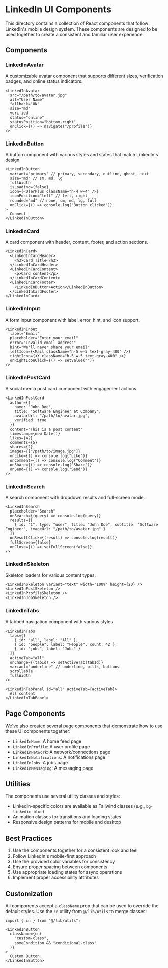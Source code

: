 # LinkedIn UI Components

This directory contains a collection of React components that follow LinkedIn's mobile design system. These components are designed to be used together to create a consistent and familiar user experience.

## Components

### LinkedInAvatar

A customizable avatar component that supports different sizes, verification badges, and online status indicators.

```tsx
<LinkedInAvatar
  src="/path/to/avatar.jpg"
  alt="User Name"
  fallback="UN"
  size="md"
  verified
  status="online"
  statusPosition="bottom-right"
  onClick={() => navigate("/profile")}
/>
```

### LinkedInButton

A button component with various styles and states that match LinkedIn's design.

```tsx
<LinkedInButton
  variant="primary" // primary, secondary, outline, ghost, text
  size="md" // sm, md, lg
  fullWidth
  isLoading={false}
  icon={<UserPlus className="h-4 w-4" />}
  iconPosition="left" // left, right
  rounded="md" // none, sm, md, lg, full
  onClick={() => console.log("Button clicked")}
>
  Connect
</LinkedInButton>
```

### LinkedInCard

A card component with header, content, footer, and action sections.

```tsx
<LinkedInCard>
  <LinkedInCardHeader>
    <h3>Card Title</h3>
  </LinkedInCardHeader>
  <LinkedInCardContent>
    <p>Card content</p>
  </LinkedInCardContent>
  <LinkedInCardFooter>
    <LinkedInButton>Action</LinkedInButton>
  </LinkedInCardFooter>
</LinkedInCard>
```

### LinkedInInput

A form input component with label, error, hint, and icon support.

```tsx
<LinkedInInput
  label="Email"
  placeholder="Enter your email"
  error="Invalid email address"
  hint="We'll never share your email"
  leftIcon={<Mail className="h-5 w-5 text-gray-400" />}
  rightIcon={<X className="h-5 w-5 text-gray-400" />}
  onRightIconClick={() => setValue("")}
/>
```

### LinkedInPostCard

A social media post card component with engagement actions.

```tsx
<LinkedInPostCard
  author={{
    name: "John Doe",
    title: "Software Engineer at Company",
    avatarUrl: "/path/to/avatar.jpg",
    verified: true
  }}
  content="This is a post content"
  timestamp={new Date()}
  likes={42}
  comments={5}
  shares={2}
  images={["/path/to/image.jpg"]}
  onLike={() => console.log("Like")}
  onComment={() => console.log("Comment")}
  onShare={() => console.log("Share")}
  onSend={() => console.log("Send")}
/>
```

### LinkedInSearch

A search component with dropdown results and full-screen mode.

```tsx
<LinkedInSearch
  placeholder="Search"
  onSearch={(query) => console.log(query)}
  results={[
    { id: "1", type: "user", title: "John Doe", subtitle: "Software Engineer", imageUrl: "/path/to/avatar.jpg" }
  ]}
  onResultClick={(result) => console.log(result)}
  fullScreen={false}
  onClose={() => setFullScreen(false)}
/>
```

### LinkedInSkeleton

Skeleton loaders for various content types.

```tsx
<LinkedInSkeleton variant="text" width="100%" height={20} />
<LinkedInPostSkeleton />
<LinkedInProfileSkeleton />
<LinkedInJobSkeleton />
```

### LinkedInTabs

A tabbed navigation component with various styles.

```tsx
<LinkedInTabs
  tabs={[
    { id: "all", label: "All" },
    { id: "people", label: "People", count: 42 },
    { id: "jobs", label: "Jobs" }
  ]}
  activeTab="all"
  onChange={(tabId) => setActiveTab(tabId)}
  variant="underline" // underline, pills, buttons
  scrollable
  fullWidth
/>

<LinkedInTabPanel id="all" activeTab={activeTab}>
  All content
</LinkedInTabPanel>
```

## Page Components

We've also created several page components that demonstrate how to use these UI components together:

- `LinkedInHome`: A home feed page
- `LinkedInProfile`: A user profile page
- `LinkedInNetwork`: A network/connections page
- `LinkedInNotifications`: A notifications page
- `LinkedInJobs`: A jobs page
- `LinkedInMessaging`: A messaging page

## Utilities

The components use several utility classes and styles:

- LinkedIn-specific colors are available as Tailwind classes (e.g., `bg-linkedin-blue`)
- Animation classes for transitions and loading states
- Responsive design patterns for mobile and desktop

## Best Practices

1. Use the components together for a consistent look and feel
2. Follow LinkedIn's mobile-first approach
3. Use the provided color variables for consistency
4. Ensure proper spacing between components
5. Use appropriate loading states for async operations
6. Implement proper accessibility attributes

## Customization

All components accept a `className` prop that can be used to override the default styles. Use the `cn` utility from `@/lib/utils` to merge classes:

```tsx
import { cn } from "@/lib/utils";

<LinkedInButton
  className={cn(
    "custom-class",
    someCondition && "conditional-class"
  )}
>
  Custom Button
</LinkedInButton>
```